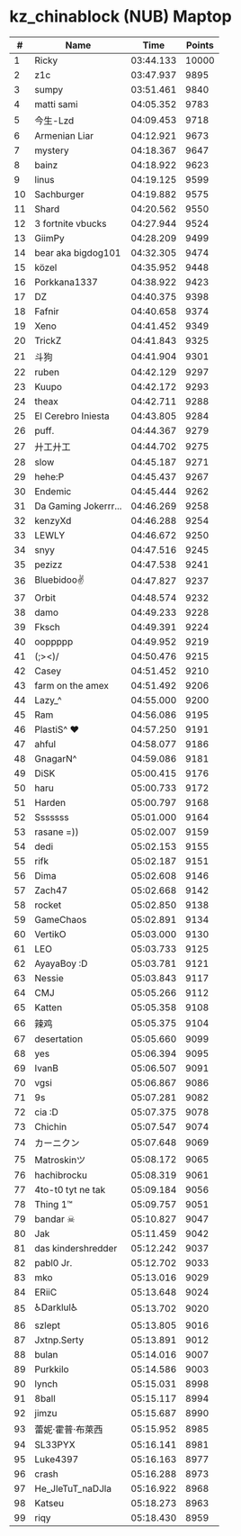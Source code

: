 # kz_chinablock (NUB) Maptop

|  # | Name | Time | Points |
|-------------- | -------------- | -------------- | -------------- | 
| 1 | Ricky | 03:44.133 | 10000 | 
| 2 | z1c | 03:47.937 | 9895 | 
| 3 | sumpy | 03:51.461 | 9840 | 
| 4 | matti sami | 04:05.352 | 9783 | 
| 5 | 今生-Lzd | 04:09.453 | 9718 | 
| 6 | Armenian Liar | 04:12.921 | 9673 | 
| 7 | mystery | 04:18.367 | 9647 | 
| 8 | bainz | 04:18.922 | 9623 | 
| 9 | linus | 04:19.125 | 9599 | 
| 10 | Sachburger | 04:19.882 | 9575 | 
| 11 | Shard | 04:20.562 | 9550 | 
| 12 | 3 fortnite vbucks | 04:27.944 | 9524 | 
| 13 | GiimPy | 04:28.209 | 9499 | 
| 14 | bear aka bigdog101 | 04:32.305 | 9474 | 
| 15 | közel | 04:35.952 | 9448 | 
| 16 | Porkkana1337 | 04:38.922 | 9423 | 
| 17 | DZ | 04:40.375 | 9398 | 
| 18 | Fafnir | 04:40.658 | 9374 | 
| 19 | Xeno | 04:41.452 | 9349 | 
| 20 | TrickZ | 04:41.843 | 9325 | 
| 21 | 斗狗 | 04:41.904 | 9301 | 
| 22 | ruben | 04:42.129 | 9297 | 
| 23 | Kuupo | 04:42.172 | 9293 | 
| 24 | theax | 04:42.711 | 9288 | 
| 25 | El Cerebro Iniesta | 04:43.805 | 9284 | 
| 26 | puff. | 04:44.367 | 9279 | 
| 27 | 廾工廾工 | 04:44.702 | 9275 | 
| 28 | slow | 04:45.187 | 9271 | 
| 29 | hehe:P | 04:45.437 | 9267 | 
| 30 | Endemic | 04:45.444 | 9262 | 
| 31 | Da Gaming Jokerrr... | 04:46.269 | 9258 | 
| 32 | kenzyXd | 04:46.288 | 9254 | 
| 33 | LEWLY | 04:46.672 | 9250 | 
| 34 | snyy | 04:47.516 | 9245 | 
| 35 | pezizz | 04:47.538 | 9241 | 
| 36 | Bluebidoo✌ | 04:47.827 | 9237 | 
| 37 | Orbit | 04:48.574 | 9232 | 
| 38 | damo | 04:49.233 | 9228 | 
| 39 | Fksch | 04:49.391 | 9224 | 
| 40 | ooppppp | 04:49.952 | 9219 | 
| 41 | (;><)/ | 04:50.476 | 9215 | 
| 42 | Casey | 04:51.452 | 9210 | 
| 43 | farm on the amex | 04:51.492 | 9206 | 
| 44 | Lazy_^ | 04:55.000 | 9200 | 
| 45 | Ram | 04:56.086 | 9195 | 
| 46 | PlastiS^ ♥ | 04:57.250 | 9191 | 
| 47 | ahful | 04:58.077 | 9186 | 
| 48 | GnagarN^ | 04:59.086 | 9181 | 
| 49 | DiSK | 05:00.415 | 9176 | 
| 50 | haru | 05:00.733 | 9172 | 
| 51 | Harden | 05:00.797 | 9168 | 
| 52 | Sssssss | 05:01.000 | 9164 | 
| 53 | rasane =)) | 05:02.007 | 9159 | 
| 54 | dedi | 05:02.153 | 9155 | 
| 55 | rifk | 05:02.187 | 9151 | 
| 56 | Dima | 05:02.608 | 9146 | 
| 57 | Zach47 | 05:02.668 | 9142 | 
| 58 | rocket | 05:02.850 | 9138 | 
| 59 | GameChaos | 05:02.891 | 9134 | 
| 60 | VertikO | 05:03.000 | 9130 | 
| 61 | LEO | 05:03.733 | 9125 | 
| 62 | AyayaBoy :D | 05:03.781 | 9121 | 
| 63 | Nessie | 05:03.843 | 9117 | 
| 64 | CMJ | 05:05.266 | 9112 | 
| 65 | Katten | 05:05.358 | 9108 | 
| 66 | 辣鸡 | 05:05.375 | 9104 | 
| 67 | desertation | 05:05.660 | 9099 | 
| 68 | yes | 05:06.394 | 9095 | 
| 69 | IvanB | 05:06.507 | 9091 | 
| 70 | vgsi | 05:06.867 | 9086 | 
| 71 | 9s | 05:07.281 | 9082 | 
| 72 | cia :D | 05:07.375 | 9078 | 
| 73 | Chichin | 05:07.547 | 9074 | 
| 74 | カーニクン | 05:07.648 | 9069 | 
| 75 | Matroskinツ | 05:08.172 | 9065 | 
| 76 | hachibrocku | 05:08.319 | 9061 | 
| 77 | 4to-t0 tyt ne tak | 05:09.184 | 9056 | 
| 78 | Thing 1™ | 05:09.757 | 9051 | 
| 79 | bandar ☠ | 05:10.827 | 9047 | 
| 80 | Jak | 05:11.459 | 9042 | 
| 81 | das kindershredder | 05:12.242 | 9037 | 
| 82 | pabl0 Jr. | 05:12.702 | 9033 | 
| 83 | mko | 05:13.016 | 9029 | 
| 84 | ERiiC | 05:13.648 | 9024 | 
| 85 | ♿Darklul♿ | 05:13.702 | 9020 | 
| 86 | szlept | 05:13.805 | 9016 | 
| 87 | Jxtnp.Serty | 05:13.891 | 9012 | 
| 88 | bulan | 05:14.016 | 9007 | 
| 89 | Purkkilo | 05:14.586 | 9003 | 
| 90 | lynch | 05:15.031 | 8998 | 
| 91 | 8ball | 05:15.117 | 8994 | 
| 92 | jimzu | 05:15.687 | 8990 | 
| 93 | 蕾妮·霍普·布萊西 | 05:15.952 | 8985 | 
| 94 | SL33PYX | 05:16.141 | 8981 | 
| 95 | Luke4397 | 05:16.163 | 8977 | 
| 96 | crash | 05:16.288 | 8973 | 
| 97 | He_JleTuT_naDJla | 05:16.922 | 8968 | 
| 98 | Katseu | 05:18.273 | 8963 | 
| 99 | riqy | 05:18.430 | 8959 | 

